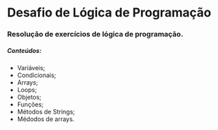 # Desafio de Lógica de Programação
### Resolução de exercícios de lógica de programação.

##### Conteúdos:
* Variáveis;
* Condicionais;
* Arrays;
* Loops;
* Objetos;
* Funções;
* Métodos de Strings;
* Médodos de arrays.
